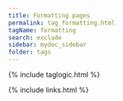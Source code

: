 ```yaml
---
title: Formatting pages
permalink: tag_formatting.html
tagName: formatting
search: exclude
sidebar: mydoc_sidebar
folder: tags
---
```


{% include taglogic.html %}

{% include links.html %}
